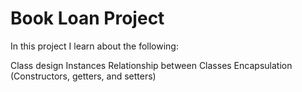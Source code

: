 # **Book Loan Project**

In this project I learn about the following:

Class design
Instances
Relationship between Classes
Encapsulation (Constructors, getters, and setters)
